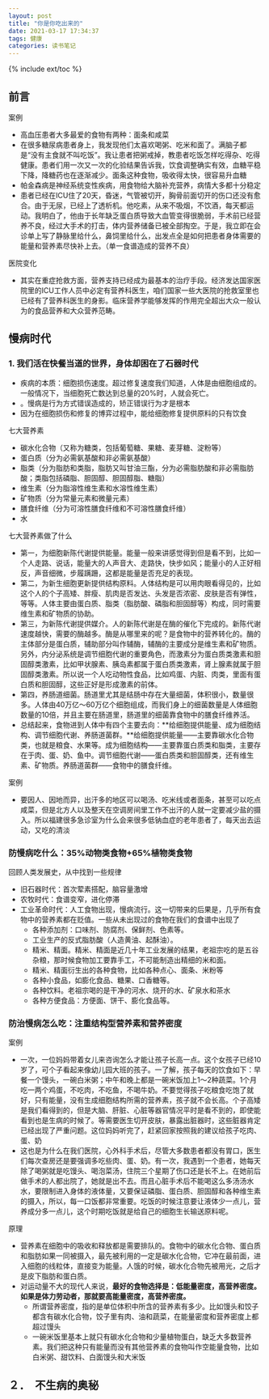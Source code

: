```yaml
---
layout: post
title: "你是你吃出来的"
date: 2021-03-17 17:34:37
tags: 健康
categories: 读书笔记
---
```


{% include ext/toc %}



## 前言

案例 
+ 高血压患者大多最爱的食物有两种：面条和咸菜
+ 在很多糖尿病患者身上，我发现他们太喜欢喝粥、吃米和面了。满脑子都是“没有主食就不叫吃饭”。我让患者把粥戒掉，教患者吃饭怎样吃得杂、吃得健康。患者们用一次又一次的化验结果告诉我，饮食调整确实有效，血糖平稳下降，降糖药也在逐渐减少。面条这种食物，吸收得太快，很容易升血糖
+ 帕金森病是神经系统变性疾病，用食物给大脑补充营养，病情大多都十分稳定
+ 患者已经在ICU住了20天，昏迷，气管被切开，胸骨前面切开的伤口还没有愈合。由于无尿，已经上了透析机。他吃素，从来不吸烟，不饮酒，每天都运动。我明白了，他由于长年缺乏蛋白质导致大血管变得很脆弱，手术前已经营养不良，经过大手术的打击，体内营养储备已被全部掏空。于是，我立即在会诊单上写了静脉里给什么，鼻饲里给什么，出发点全是如何把患者身体需要的能量和营养素尽快补上去。（单一食谱造成的营养不良）

医院变化

+ 其实在重症抢救方面，营养支持已经成为最基本的治疗手段。经济发达国家医院里的ICU工作人员中必定有营养科医生，咱们国家一些大医院的抢救室里也已经有了营养科医生的身影。临床营养学能够发挥的作用完全超出大众一般认为的食品营养和大众营养范畴。

## 慢病时代

### 1. 我们活在快餐当道的世界，身体却困在了石器时代

+ 疾病的本质：细胞损伤速度。超过修复速度我们知道，人体是由细胞组成的。一般情况下，当细胞死亡数达到总量的20%时，人就会死亡。
+ 。慢病是行为方式错误造成的，矫正错误行为才是根本
+ 因为在细胞损伤和修复的博弈过程中，能给细胞修复提供原料的只有饮食

七大营养素
+ 碳水化合物（又称为糖类，包括葡萄糖、果糖、麦芽糖、淀粉等）
+ 蛋白质（分为必需氨基酸和非必需氨基酸）
+ 脂类（分为脂肪和类脂，脂肪又叫甘油三酯，分为必需脂肪酸和非必需脂肪酸；类脂包括磷脂、胆固醇、胆固醇脂、糖脂）
+ 维生素（分为脂溶性维生素和水溶性维生素）
+ 矿物质（分为常量元素和微量元素）
+ 膳食纤维（分为可溶性膳食纤维和不可溶性膳食纤维）
+ 水

七大营养素做了什么

+ 第一，为细胞新陈代谢提供能量。能量一般来讲感觉得到但是看不到，比如一个人走路、说话，能量大的人声音大、走路快，快步如风；能量小的人正好相反，声音细微，步履蹒跚，这都是能量是否充足的表现。
+ 第二，为新生细胞更新提供结构原料。人体结构是可以用肉眼看得见的，比如这个人的个子高矮、胖瘦、肌肉是否发达、头发是否浓密、皮肤是否有弹性，等等。人体主要由蛋白质、脂类（脂肪酸、磷脂和胆固醇等）构成，同时需要维生素和矿物质的协助。
+ 第三，为新陈代谢提供媒介。人的新陈代谢是在酶的催化下完成的。新陈代谢速度越快，需要的酶越多。酶是从哪里来的呢？是食物中的营养转化的。酶的主体部分是蛋白质，辅助部分叫作辅酶，辅酶的主要成分是维生素和矿物质。另外，内分泌系统是调节细胞代谢的重要角色，而激素分为蛋白质类激素和胆固醇类激素，比如甲状腺素、胰岛素都属于蛋白质类激素，肾上腺素就属于胆固醇类激素。所以说一个人吃动物性食品，比如鸡蛋、内脏、肉类，里面有蛋白质和胆固醇，这些正好是形成激素的前体。
+ 第四，养肠道细菌。肠道里尤其是结肠中存在大量细菌，体积很小，数量很多。人体由40万亿～60万亿个细胞组成，而我们身上的细菌数量是人体细胞数量的10倍，并且主要在肠道里，肠道里的细菌靠食物中的膳食纤维养活。
+ 总结起来，食物进到人体中有四个主要去向：**给细胞提供能量、成为细胞结构、调节细胞代谢、养肠道菌群。**给细胞提供能量——主要靠碳水化合物类，也就是粮食、水果等。成为细胞结构——主要靠蛋白质类和脂类，主要存在于肉、蛋、奶、鱼中。调节细胞代谢——蛋白质类和胆固醇类，还有维生素、矿物质。养肠道菌群——食物中的膳食纤维。

案例
+ 要因人、因地而异，出汗多的地区可以喝汤、吃米线或者面条，甚至可以吃点咸菜，但是北方人以及整天在空调房间里工作不出汗的人就一定要减少盐的摄入。所以福建很多急诊室为什么会来很多低钠血症的老年患者了，每天出去运动，又吃的清淡


### 防慢病吃什么：35%动物类食物+65%植物类食物

回顾人类发展史，从中找到一些规律
+ 旧石器时代：首次荤素搭配，脑容量激增
+ 农牧时代：食谱变窄，进化停滞
+ 工业革命时代：人工食物出现，慢病流行。这一切带来的后果是，几乎所有食物中的营养素都在贬值。一些从未出现过的食物在我们的食谱中出现了
    * 各种添加剂：口味剂、防腐剂、保鲜剂、色素等。
    * 工业生产的反式脂肪酸（人造黄油、起酥油）。
    * 精米、精面。精米、精面是近几十年工业发展的结果，老祖宗吃的是五谷杂粮，那时候食物加工要靠手工，不可能制造出精细的米和面。
    * 精米、精面衍生出的各种食物，比如各种点心、面条、米粉等
    * 各种小食品，如膨化食品、糖果、口香糖等。
    * 各种饮料。老祖宗喝的是干净的河水、烧开的水、矿泉水和茶水
    * 各种方便食品：方便面、饼干、膨化食品等。

### 防治慢病怎么吃：注重结构型营养素和营养密度

案例
+ 一次，一位妈妈带着女儿来咨询怎么才能让孩子长高一点。这个女孩子已经10岁了，可个子看起来像幼儿园大班的孩子。一了解，孩子每天的饮食如下：早餐一个馒头，一碗白米粥；中午和晚上都是一碗米饭加上1～2种蔬菜。1个月吃一两个鸡蛋，不吃肉，不吃鱼，不喝牛奶。不要觉得孩子吃粮食吃饱了就好，只有能量，没有生成细胞结构所需的营养素，孩子就不会长高。个子高矮是我们看得到的，但是大脑、肝脏、心脏等器官情况平时是看不到的，即使能看到也是生病的时候了。等需要医生切开皮肤，暴露出脏器时，这些脏器肯定已经出现了严重问题。这位妈妈听完了，赶紧回家按照我的建议给孩子吃肉、蛋、奶
+ 这也是为什么在我们医院，心外科手术后，尽管大多数患者都没有胃口，医生们每次查房还是要强调多吃些肉、蛋、奶。有一次，我遇到一个患者，她每天除了喝粥就是吃馒头、喝泡菜汤，住院三个星期了伤口还是长不上。在她前后做手术的人都出院了，她就是出不去。而且心脏手术后不能喝这么多汤汤水水，要限制进入身体的液体量，又要保证磷脂、蛋白质、胆固醇和各种维生素的摄入，所以，每一口饭都非常重要。吃饭的时候注意要让液体少一点儿，营养成分多一点儿，这个时期吃饭就是给自己的细胞生长输送原料呢。

原理
+ 营养素在细胞中的吸收和释放都是需要排队的。食物中的碳水化合物、蛋白质和脂肪如果一同被摄入，最先被利用的一定是碳水化合物，它冲在最前面，进入细胞的线粒体，直接变为能量。人饿的时候，碳水化合物先被用光，之后才是皮下脂肪和蛋白质。
+ 对运动量不大的现代人来说，**最好的食物选择是：低能量密度，高营养密度。如果是体力劳动者，那就要高能量密度，高营养密度。**
    - 所谓营养密度，指的是单位体积中所含的营养素有多少。比如馒头和饺子都含有碳水化合物，饺子里有肉、油和蔬菜，在能量密度和营养密度上都超过馒头
    - 一碗米饭里基本上就只有碳水化合物和少量植物蛋白，缺乏大多数营养素。我们把这种只有能量而没有其他营养素的食物叫作空能量食物，比如白米粥、甜饮料、白面馒头和大米饭

## ２．　不生病的奥秘


